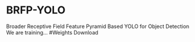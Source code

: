# BRFP-YOLO
Broader Receptive Field Feature Pyramid Based YOLO for Object Detection\
We are training...
#Weights Download
